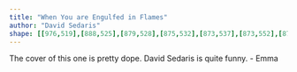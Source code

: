 ```yaml
---
title: "When You are Engulfed in Flames"
author: "David Sedaris"
shape: [[976,519],[888,525],[879,528],[875,532],[873,537],[873,552],[878,582],[879,605],[885,636],[887,660],[893,698],[902,784],[905,799],[908,839],[915,882],[919,928],[928,993],[931,1036],[937,1088],[940,1102],[945,1156],[949,1181],[949,1192],[954,1224],[954,1239],[959,1288],[959,1309],[963,1320],[965,1367],[970,1378],[978,1382],[1024,1381],[1056,1378],[1074,1372],[1077,1367],[1077,1347],[1072,1321],[1071,1302],[1067,1279],[1064,1219],[1057,1166],[1057,1152],[1055,1143],[1051,1087],[1047,1060],[1047,1046],[1043,1026],[1043,1011],[1039,979],[1039,968],[1036,952],[1034,923],[1032,916],[1030,878],[1022,822],[1020,791],[1017,775],[1013,723],[1006,664],[1006,650],[1000,614],[1000,597],[997,578],[998,568],[1000,564],[1005,561],[1032,561],[1056,559],[1061,554],[1062,546],[1060,538],[1056,533],[1011,524],[1007,522],[986,519]]
---
```

The cover of this one is pretty dope. David Sedaris is quite funny. - Emma

